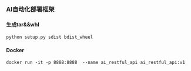
### AI自动化部署框架
#### 生成tar&&whl
```
python setup.py sdist bdist_wheel
```


#### Docker
```
docker run -it -p 8888:8888  --name ai_restful_api ai_restful_api:v1
```